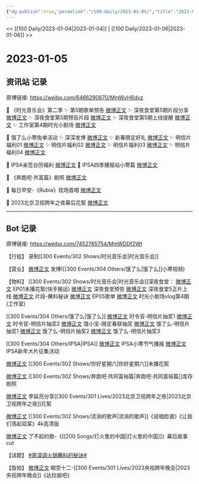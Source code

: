 ```yaml
---
{"dg-publish":true,"permalink":"/100-daily/2023-01-05/","title":"2023-01-05"}
---
```



<< [[100 Daily/2023-01-04\|2023-01-04]] | [[100 Daily/2023-01-06\|2023-01-06]] >>

# 2023-01-05

## 资讯站 记录

原博链接: https://weibo.com/6466290670/MmWyH6dvz

💫 《时光音乐会》第二季
✨ 第5期歌单预告 [微博正文](https://m.weibo.cn/6466290670/4854598558550049)
✨ 深夜食堂第5期片段分享 [微博正文](https://m.weibo.cn/6466290670/4854531937272090)
✨ 深夜食堂第5期预告片段 [微博正文](https://m.weibo.cn/6466290670/4854500207363983)
✨ 深夜食堂第5期上线提醒 [微博正文](https://m.weibo.cn/6466290670/4854524264584786)
✨ 工作室第4期时光小剧场 [微博正文](https://m.weibo.cn/6466290670/4854657479869186)

💫 饿了么小寒免单活动
✨ 深深发博 [微博正文](https://m.weibo.cn/6466290670/4854498688763269)
✨ 新春限定好礼 [微博正文](https://m.weibo.cn/6466290670/4854500878454634)
✨ 明信片福利01 [微博正文](https://m.weibo.cn/6466290670/4854556964429505)
✨ 明信片福利02 [微博正文](https://m.weibo.cn/6466290670/4854556795873701)
✨ 明信片福利03 [微博正文](https://m.weibo.cn/6466290670/4854494536146259)
✨ 明信片福利04 [微博正文](https://m.weibo.cn/6466290670/4854489876793074)

💫 IPSA亲签台历福利 [微博正文](https://m.weibo.cn/6466290670/4854523435158809)
💫 IPSA四季播报站小寒篇 [微博正文](https://m.weibo.cn/6466290670/4854494347921217)

💫 《奔跑吧·共富篇》剧照 [微博正文](https://m.weibo.cn/6466290670/4854557240462364)

💫 每日早安-《Rubia》现场首唱 [微博正文](https://m.weibo.cn/6466290670/4854468305489335)

💫 2023北京卫视跨年之夜幕后花絮 [微博正文](https://m.weibo.cn/6466290670/4854596356541727)

---
## Bot 记录

原博链接: https://weibo.com/7452765754/MmWDDf2Wt

【行程】
录制[[300 Events/302 Shows/时光音乐会\|时光音乐会]]

【营业】
[微博正文](https://m.weibo.cn/1736988591/4854497274238668) 发博([[300 Events/304 Others/饿了么\|饿了么]]小寒视频)

【物料】
[[300 Events/302 Shows/时光音乐会\|时光音乐会]]深夜食堂：
[微博正文](https://m.weibo.cn/6499577612/4854354978540086) EP01未播花絮(快手搬运)
[微博正文](https://m.weibo.cn/7703778879/4854497262965104) 深夜食堂预告
[微博正文](https://m.weibo.cn/7703778879/4854519911683576) 深夜食堂5正片上线
[微博正文](https://m.weibo.cn/7703778879/4854527460642403) 片段-蘸料秘诀
[微博正文](https://m.weibo.cn/7703778879/4854595031665154) EP05歌单
[微博正文](https://m.weibo.cn/7478855230/4854655307219985) 时光小剧场vlog第4期(工作室)

[[300 Events/304 Others/饿了么\|饿了么]]
[微博正文](https://m.weibo.cn/7756461320/4854478378895897) 时令官-明信片抽奖1
[微博正文](https://m.weibo.cn/7756461320/4854492225079861) 时令官-明信片抽奖2
[微博正文](https://m.weibo.cn/2606197387/4854498768458111) 饿小宝-限定春联抽奖
[微博正文](https://m.weibo.cn/5117812753/4854511904755115) 饿了么-明信片抽奖1
[微博正文](https://m.weibo.cn/5117812753/4854528208013001) 饿了么-明信片抽奖2
[微博正文](https://m.weibo.cn/5117812753/4854550115124153) 饿了么-明信片抽奖3

[[300 Events/304 Others/IPSA\|IPSA]]
[微博正文](https://m.weibo.cn/1851789841/4854490027003968) IPSA小寒节气播报
[微博正文](https://m.weibo.cn/1851789841/4854520369127660) IPSA新年大片征集活动

[微博正文](https://m.weibo.cn/1371117067/4854512983216370) [[300 Events/302 Shows/你好星期六\|你好星期六]]未播花絮

[微博正文](https://m.weibo.cn/5242381821/4854528355337144) [[300 Events/302 Shows/奔跑吧·共同富裕篇\|奔跑吧·共同富裕篇]]库存剧照

[微博正文](https://m.weibo.cn/5131929066/4854588107130926) 李延亮分享[[300 Events/301 Lives/2023北京卫视跨年之夜\|2023北京卫视跨年之夜]]花絮

[微博正文](https://m.weibo.cn/2140502770/4854320049160407) [[300 Events/302 Shows/流淌的歌声\|流淌的歌声]]《说唱脸谱》《让我们荡起双桨》4k高清版

[微博正文](https://m.weibo.cn/6838541957/4854318895202901) 了不起的歌-《[[200 Songs/灯火里的中国\|灯火里的中国]]》幕后故事cut

【话题】
[#周深调火锅蘸料的秘诀#](https://s.weibo.com/weibo?q=%23%E5%91%A8%E6%B7%B1%E8%B0%83%E7%81%AB%E9%94%85%E8%98%B8%E6%96%99%E7%9A%84%E7%A7%98%E8%AF%80%23)

【饭拍】
[微博正文](https://m.weibo.cn/6296641106/4852898527186245) 眠空十二-[[300 Events/301 Lives/2023央视跨年晚会\|2023央视跨年晚会]]《达拉崩吧》
